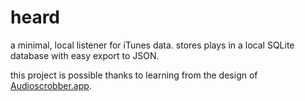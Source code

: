 # heard

a minimal, local listener for iTunes data. stores plays in a local SQLite
database with easy export to JSON.

this project is possible thanks to learning from the design of
[Audioscrobber.app](https://github.com/mxcl/Audioscrobbler.app).
